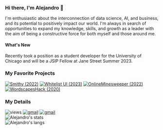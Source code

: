 <!--
**AAWorks/AAWorks** is a ✨ _special_ ✨ repository because its `README.md` (this file) appears on your GitHub profile.

Here are some ideas to get you started:

- 🔭 I’m currently working on ...
- 🌱 I’m currently learning ...
- 👯 I’m looking to collaborate on ...
- 🤔 I’m looking for help with ...
- 💬 Ask me about ...
- 📫 How to reach me: ...
- 😄 Pronouns: ...
- ⚡ Fun fact: ...
-->


### Hi there, I'm Alejandro 👋
I'm enthusiastic about the interconnection of data science, AI, and business, and its potential to positively impact our world. I'm always in search of opportunities to expand my knowledge, skills, and growth as a leader with the aim of being a constructive force for both myself and those around me.
#### What's New
Recently took a position as a student developer for the University of Chicago and will be a JSIP Fellow at Jane Street Summer 2023.
<br>

### My Favorite Projects
[![Smithy (2022)](https://img.shields.io/static/v1?label=&message=Smithy%20(2022)&color=5a4ae3&style=flat&logo=&logoColor=white)](http://projectsmithy.com/)
[![Whitelist UI (2023)](https://img.shields.io/static/v1?label=&message=WhitelistUI%20(2023)&color=FF5F1F&style=flat&logo=&logoColor=white)](https://aaworks-whitelist-ui-app-sze5ej.streamlit.app/)
[![OnlineMinesweeper (2022)](https://img.shields.io/static/v1?label=&message=Online%20Minesweeper%20(2022)&color=0055FE&style=flat&logo=&logoColor=white)](http://164.92.149.123/home)
[![WordscapesHack (2020)](https://img.shields.io/static/v1?label=&message=Wordscapes%20Hack%20(2020)&color=2db539&style=flat&logo=&logoColor=white)](http://moe.stuy.edu/~aalonso20/homepage.html)

### My Details
![views](https://komarev.com/ghpvc/?username=aaworks&style=flat&color=blueviolet)
[![gmail](https://img.shields.io/static/v1?label=&message=axalonso12@gmail.com&color=D44638&style=flat&logo=gmail&logoColor=white)](https://mail.google.com/mail/?view=cm&fs=1&to=axalonso12@gmail.com)
[![gmail](https://img.shields.io/static/v1?label=&message=aalonso20@uchicago.edu&color=D44638&style=flat&logo=gmail&logoColor=white)](https://mail.google.com/mail/?view=cm&fs=1&to=aalonso20@uchicago.edu)\
![Alejandro's stats](https://github-readme-stats.vercel.app/api?username=aaworks&show_icons=true&hide_border=true&&count_private=true&include_all_commits=true&bg_color=30,F9A1F3,A1A4F9&text_color=4607CA&title_color=5100FC)\
![Alejandro's langs](https://github-readme-stats.vercel.app/api/top-langs/?username=aaworks&exclude_repo=KNN-Image-Classification&show_icons=true&hide_border=true&layout=compact&langs_count=8&bg_color=30,F9A1F3,A1A4F9&text_color=4607CA&title_color=5100FC)
